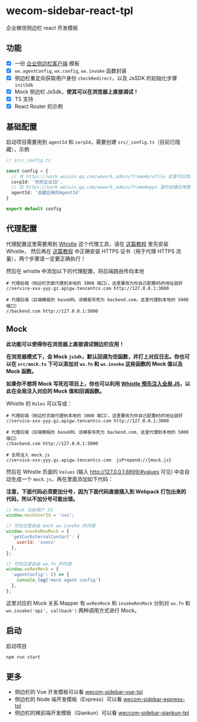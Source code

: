 # wecom-sidebar-react-tpl

企业微信侧边栏 react 开发模板

## 功能

- [x] 一份 [企业侧边栏客户端](https://open.work.weixin.qq.com/api/doc/90001/90144/90545) 模板
- [x] `wx.agentConfig`, `wx.config`, `wx.invoke` 函数封装
- [x] 侧边栏重定向获取用户身份 `checkRedirect`，以及 JsSDK 的初始化步骤 `initSdk`
- [x] Mock 侧边栏 JsSdk，**使其可以在浏览器上直接调试！**
- [X] TS 支持
- [x] React Router 的示例

## 基础配置

启动项目需要用到 `agentId` 和 `corpId`，需要创建 `src/_config.ts`（目前已隐藏），示例

```ts
// src/_config.ts

const config = {
  // 在 https://work.weixin.qq.com/wework_admin/frame#profile 这里可以找到
  corpId: '你的企业ID',
  // 在 https://work.weixin.qq.com/wework_admin/frame#apps 里的自建应用里可以找到
  agentId: '自建应用的AgentId'
}

export default config
```

## 代理配置

代理配置这里需要用到 [Whistle](https://wproxy.org/whistle/) 这个代理工具，请在 [这篇教程](https://wproxy.org/whistle/install.html) 里先安装 Whistle，
然后再在 [这篇教程](http://wproxy.org/whistle/webui/https.html) 中正确安装 HTTPS 证书（用于代理 HTTPS 流量），两个步骤请一定要正确执行！

然后在 whistle 中添加以下的代理配置，将后端路由传向本地

```dotenv
# 代理前端（侧边栏页面代理到本地的 3000 端口），这里要改为你自己配置H5的地址就好
//service-xxx-yyy.gz.apigw.tencentcs.com http://127.0.0.1:3000

# 代理后端（后端模板的 baseURL 该模板写死为 backend.com，这里代理到本地的 5000 端口）
//backend.com http://127.0.0.1:5000
```

## Mock

**此功能可以使得你在浏览器上直接调试侧边栏应用！**

**在浏览器模式下，会 Mock `jsSdk`，默认回调为空函数，并打上对应日志。你也可以在 `src/mock.ts` 下可以添加对 `wx.fn` 和 `wx.invoke` 这些函数的 Mock 值以及 Mock 函数。**

**如果你不想将 Mock 写死在项目上，你也可以利用 [Whistle 预先注入全局 JS](https://wproxy.org/whistle/rules/jsPrepend.html)，以此在全局注入对应的 Mock 值和回调函数。**

Whistle 的 `Rules` 可以写成：

```dotenv
# 代理前端（侧边栏页面代理到本地的 3000 端口），这里要改为你自己配置H5的地址就好
//service-xxx-yyy.gz.apigw.tencentcs.com http://127.0.0.1:3000

# 代理后端（后端模板的 baseURL 该模板写死为 backend.com，这里代理到本地的 5000 端口）
//backend.com http://127.0.0.1:5000

# 全局注入 mock.js
//service-xxx-yyy.gz.apigw.tencentcs.com  jsPrepend://{mock.js}
```

然后在 Whistle 页面的 `Values` (输入 http://127.0.0.1:8899/#values 可见) 中会自动生成一个 `mock.js`，再在里面添加如下代码：

**注意，下面代码必须要加分号，因为下面代码直接插入到 Webpack 打包出来的代码，所以不加分号可能出错。**

```js
// Mock 当前用户 Id
window.mockUserId = 'xxx';

// 可在这里自由 mock wx.invoke 的内容
window.invokeResMock = {
  'getCurExternalContact': {
    userId: 'xxxxx'
  },
};

// 可在这里自由 wx.fn 的内容
window.wxResMock = {
  'agentConfig': () => {
    console.log('mock agent config')
  },
};
```

这里对应的 Mock 关系 Mapper 有 `wxResMock` 和 `invokeResMock` 分别对 `wx.fn` 和 `wx.invoke('api', callback')` 两种调用方式进行 Mock。

## 启动

启动项目

```bash
npm run start
```

## 更多

* 侧边栏的 Vue 开发模板可以看 [wecom-sidebar-vue-tpl](https://github.com/wecom-sidebar/wecom-sidebar-vue-tpl)
* 侧边栏的 Node 端开发模板（Express）可以看 [wecom-sidebar-express-tpl](https://github.com/wecom-sidebar/wecom-sidebar-express-tpl)
* 侧边栏的微前端开发模板（Qiankun）可以看 [weccom-sidebar-qiankun-tpl](https://github.com/wecom-sidebar/wecom-sidebar-qiankun-tpl)
